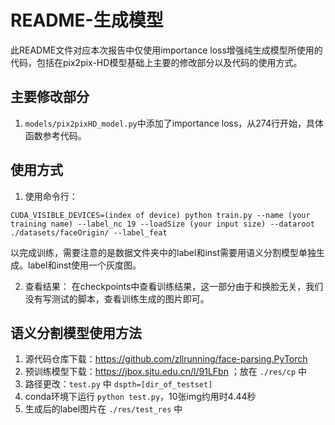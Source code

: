 # README-生成模型
此README文件对应本次报告中仅使用importance loss增强纯生成模型所使用的代码，包括在pix2pix-HD模型基础上主要的修改部分以及代码的使用方式。

## 主要修改部分
1. `models/pix2pixHD_model.py`中添加了importance loss，从274行开始，具体函数参考代码。

## 使用方式
1. 使用命令行：
  ```
  CUDA_VISIBLE_DEVICES=(index of device) python train.py --name (your training name) --label_nc 19 --loadSize (your input size) --dataroot ./datasets/faceOrigin/ --label_feat
  ```
  以完成训练，需要注意的是数据文件夹中的label和inst需要用语义分割模型单独生成。label和inst使用一个灰度图。

2. 查看结果：
  在checkpoints中查看训练结果，这一部分由于和换脸无关，我们没有写测试的脚本，查看训练生成的图片即可。

## 语义分割模型使用方法
1. 源代码仓库下载：https://github.com/zllrunning/face-parsing.PyTorch
2. 预训练模型下载：https://jbox.sjtu.edu.cn/l/91LFbn ；放在 `./res/cp` 中
3. 路径更改：`test.py` 中 `dspth=[dir_of_testset]`
4. conda环境下运行 `python test.py`，10张img约用时4.44秒
5. 生成后的label图片在 `./res/test_res` 中